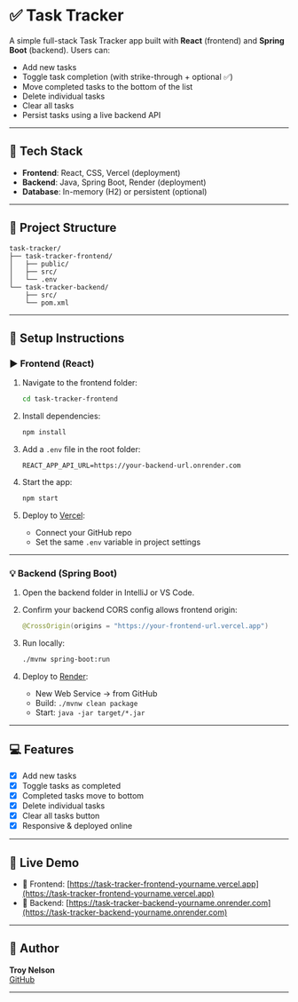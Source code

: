 # ✅ Task Tracker

A simple full-stack Task Tracker app built with **React** (frontend) and **Spring Boot** (backend). Users can:

- Add new tasks  
- Toggle task completion (with strike-through + optional ✅)
- Move completed tasks to the bottom of the list  
- Delete individual tasks  
- Clear all tasks  
- Persist tasks using a live backend API

---

## 🔧 Tech Stack

- **Frontend**: React, CSS, Vercel (deployment)  
- **Backend**: Java, Spring Boot, Render (deployment)  
- **Database**: In-memory (H2) or persistent (optional)

---

## 📁 Project Structure

```
task-tracker/
├── task-tracker-frontend/
│   ├── public/
│   ├── src/
│   └── .env
└── task-tracker-backend/
    ├── src/
    └── pom.xml
```

---

## 🚀 Setup Instructions

### ▶️ Frontend (React)

1. Navigate to the frontend folder:

   ```bash
   cd task-tracker-frontend
   ```

2. Install dependencies:

   ```bash
   npm install
   ```

3. Add a `.env` file in the root folder:

   ```
   REACT_APP_API_URL=https://your-backend-url.onrender.com
   ```

4. Start the app:

   ```bash
   npm start
   ```

5. Deploy to [Vercel](https://vercel.com):
   - Connect your GitHub repo
   - Set the same `.env` variable in project settings

---

### 💡 Backend (Spring Boot)

1. Open the backend folder in IntelliJ or VS Code.

2. Confirm your backend CORS config allows frontend origin:

   ```java
   @CrossOrigin(origins = "https://your-frontend-url.vercel.app")
   ```

3. Run locally:

   ```bash
   ./mvnw spring-boot:run
   ```

4. Deploy to [Render](https://render.com):
   - New Web Service → from GitHub
   - Build: `./mvnw clean package`
   - Start: `java -jar target/*.jar`

---

## 💻 Features

- [x] Add new tasks
- [x] Toggle tasks as completed
- [x] Completed tasks move to bottom
- [x] Delete individual tasks
- [x] Clear all tasks button
- [x] Responsive & deployed online

---

## 📡 Live Demo

- 🔗 Frontend: [https://task-tracker-frontend-yourname.vercel.app](https://task-tracker-frontend-yourname.vercel.app)
- 🔗 Backend: [https://task-tracker-backend-yourname.onrender.com](https://task-tracker-backend-yourname.onrender.com)

---

## 🙌 Author

**Troy Nelson**  
[GitHub](https://github.com/tnelson2016)

---

